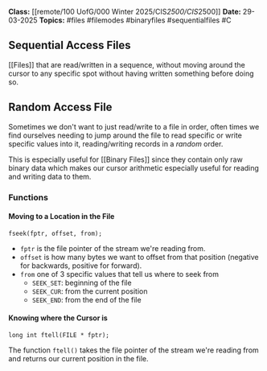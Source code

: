 **Class:** [[remote/100 UofG/000 Winter 2025/CIS*2500/CIS*2500]]
**Date:** 29-03-2025
**Topics:**  #files #filemodes #binaryfiles #sequentialfiles #C 

## Sequential Access Files
[[Files]] that are read/written in a sequence, without moving around the cursor to any specific spot without having written something before doing so.

## Random Access File
Sometimes we don't want to just read/write to a file in order, often times we find ourselves needing to jump around the file to read specific or write specific values into it, reading/writing records in a *random* order.

This is especially useful for [[Binary Files]] since they contain only raw binary data which makes our cursor arithmetic especially useful for reading and writing data to them.

### Functions
#### Moving to a Location in the File
```
fseek(fptr, offset, from);
```
- `fptr` is the file pointer of the stream we're reading from.
- `offset` is how many bytes we want to offset from that position (negative for backwards, positive for forward).
- `from` one of 3 specific values that tell us where to seek from
	- `SEEK_SET`: beginning of the file
	- `SEEK_CUR`: from the current position
	- `SEEK_END`: from the end of the file

#### Knowing where the Cursor is
```
long int ftell(FILE * fptr);
```
The function `ftell()` takes the file pointer of the stream we're reading from and returns our current position in the file.
